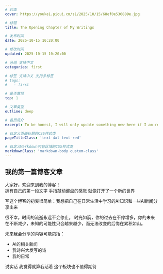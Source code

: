 ```yaml
---
# 封面
cover: https://youke1.picui.cn/s1/2025/10/15/68ef0e536889e.jpg

# 标题
title: The Opening Chapter of My Writings

# 发布时间
date: 2025-10-15 10:20:00

# 修改时间
updated: 2025-10-15 10:20:00

# 分组 支持中文
categories: first

# 标签 支持中文 支持多标签
# tags:
#   - first

# 是否置顶
top: 1

# 文章类型
outline: deep

# 首页简介
excerpt: To be honest, I will only update something new here if I am really bored.

# 自定义页面标题的CSS样式类
pageTitleClass: 'text-4xl text-red'

# 自定义Markdown内容区域的CSS样式类
markdownClass: 'markdown-body custom-class'
---
```


## 我的第一篇博客文章

大家好，欢迎来到我的博客！  
拥有自己的第一段文字 手指敲动键盘的感觉 就像打开了一个新的世界 

写这个博客的初衷很简单：我想把自己在日常生活中学习的AI知识和一些AI新闻分享出来

很不幸，时间的流逝永远不会停止。
时光如箭，你的过去在不停增多，你的未来在不断减少，未知的可能性只会越来越少，而无法改变的后悔在累积如山。

未来我会分享的内容可能包括：
- AI的相关新闻
- 我诗兴大发写的诗 
- 我的日常 

说实话 我觉得就算我活着 这个板块也不值得期待
